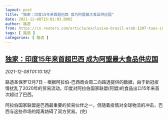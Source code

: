 ```yaml
---
layout: post
title: "独家：印度15年来首超巴西 成为阿盟最大食品供应国"
date: 2021-12-08T15:01:03.000Z
author: 路透
from: https://cn.reuters.com/article/exclusive-brazil-arab-1207-tues-idCNKBS2IN02N
tags: [ 路透 ]
categories: [ 路透 ]
---
```

<!--1638975663000-->
[独家：印度15年来首超巴西 成为阿盟最大食品供应国](https://cn.reuters.com/article/exclusive-brazil-arab-1207-tues-idCNKBS2IN02N)
------

<div>
<div><i>2021-12-08T01:10:18Z</i></div><p>路透圣保罗12月7日 - 根据阿拉伯-巴西商会周二向路透提供的数据，由于新冠疫情扰乱了2020年的贸易流动，印度对阿拉伯国家联盟(阿盟)的食品出口15年来首次超过了巴西。</p><p>阿拉伯国家联盟是巴西最重要的贸易伙伴之一，但随着疫情对全球物流的冲击，巴西与这些市场的距离妨碍了双方贸易。(完)</p>
</div>
